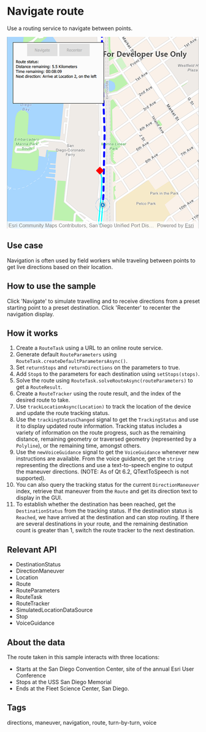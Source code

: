 # Navigate route

Use a routing service to navigate between points.

![](screenshot.png)

## Use case

Navigation is often used by field workers while traveling between points to get live directions based on their location.

## How to use the sample

Click 'Navigate' to simulate travelling and to receive directions from a preset starting point to a preset destination. Click 'Recenter' to recenter the navigation display.

## How it works

1. Create a `RouteTask` using a URL to an online route service.
2. Generate default `RouteParameters` using `RouteTask.createDefaultParametersAsync()`.
3. Set `returnStops` and `returnDirections` on the parameters to true.
4. Add `Stop`s to the parameters for each destination using `setStops(stops)`.
5. Solve the route using `RouteTask.solveRouteAsync(routeParameters)` to get a `RouteResult`.
6. Create a `RouteTracker` using the route result, and the index of the desired route to take.
7. Use `trackLocationAsync(Location)` to track the location of the device and update the route tracking status.
8. Use the `trackingStatusChanged` signal to get the `TrackingStatus` and use it to display updated route information. Tracking status includes a variety of information on the route progress, such as the remaining distance, remaining geometry or traversed geometry (represented by a `Polyline`), or the remaining time, amongst others.
9. Use the `newVoiceGuidance` signal to get the `VoiceGuidance` whenever new instructions are available. From the voice guidance, get the `string` representing the directions and use a text-to-speech engine to output the maneuver directions. (NOTE: As of Qt 6.2, QTextToSpeech is not supported).
10. You can also query the tracking status for the current `DirectionManeuver` index, retrieve that maneuver from the `Route` and get its direction text to display in the GUI.
11. To establish whether the destination has been reached, get the `DestinationStatus` from the tracking status. If the destination status is `Reached`, we have arrived at the destination and can stop routing. If there are several destinations in your route, and the remaining destination count is greater than 1, switch the route tracker to the next destination.

## Relevant API

* DestinationStatus
* DirectionManeuver
* Location
* Route
* RouteParameters
* RouteTask
* RouteTracker
* SimulatedLocationDataSource
* Stop
* VoiceGuidance

## About the data

The route taken in this sample interacts with three locations:
- Starts at the San Diego Convention Center, site of the annual Esri User Conference
- Stops at the USS San Diego Memorial
- Ends at the Fleet Science Center, San Diego.

## Tags

directions, maneuver, navigation, route, turn-by-turn, voice
